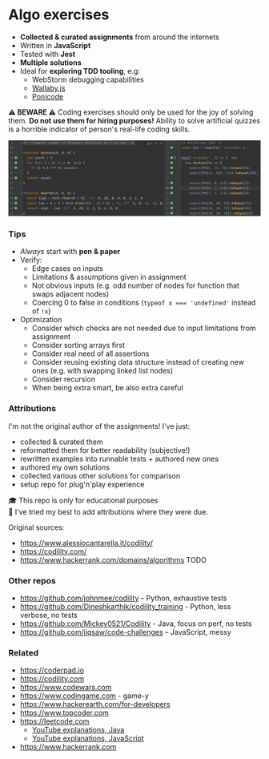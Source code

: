 # Algo exercises

- **Collected & curated assignments** from around the internets
- Written in **JavaScript**
- Tested with **Jest**
- **Multiple solutions**
- Ideal for **exploring TDD tooling**, e.g:
  - WebStorm debugging capabilities
  - [Wallaby.js](https://wallabyjs.com/)
  - [Ponicode](https://ponicode.com/)

**⚠️ BEWARE ⚠️**
Coding exercises should only be used for the joy of solving them.
**Do not use them for hiring purposes!**
Ability to solve artificial quizzes is a horrible indicator of person's real-life coding skills.

![](README.assets/screenshot.png)

### Tips

- *Always* start with **pen & paper**
- Verify:
  - Edge cases on inputs
  - Limitations & assumptions given in assignment
  - Not obvious inputs (e.g. odd number of nodes for function that swaps adjacent nodes)
  - Coercing 0 to false in conditions (`typeof x === 'undefined'` instead of `!x`)
- Optimization
  - Consider which checks are not needed due to input limitations from assignment
  - Consider sorting arrays first
  - Consider real need of all assertions
  - Consider reusing existing data structure instead of creating new ones (e.g. with swapping linked list nodes)
  - Consider recursion
  - When being extra smart, be also extra careful

### Attributions

I'm not the original author of the assignments! I've just:
- collected & curated them
- reformatted them for better readability (subjective!)
- rewritten examples into runnable tests + authored new ones
- authored my own solutions
- collected various other solutions for comparison
- setup repo for plug'n'play experience

🎓 This repo is only for educational purposes  
🙏 I've tried my best to add attributions where they were due.

Original sources:

- https://www.alessiocantarella.it/codility/
- https://codility.com/
- https://www.hackerrank.com/domains/algorithms TODO

### Other repos

- https://github.com/johnmee/codility – Python, exhaustive tests
- https://github.com/Dineshkarthik/codility_training - Python, less verbose, no tests
- https://github.com/Mickey0521/Codility - Java, focus on perf, no tests
- https://github.com/jiqsaw/code-challenges – JavaScript, messy

### Related

- https://coderpad.io
- https://codility.com
- https://www.codewars.com
- https://www.codingame.com - game-y
- https://www.hackerearth.com/for-developers
- https://www.topcoder.com
- https://leetcode.com
  - [YouTube explanations, Java](https://www.youtube.com/playlist?list=PLU_sdQYzUj2keVENTP0a5rdykRSgg9Wp-)
  - [YouTube explanations, JavaScript](https://www.youtube.com/channel/UCg-JwDhXFt79VFM902xfmhw/videos)
- https://www.hackerrank.com

